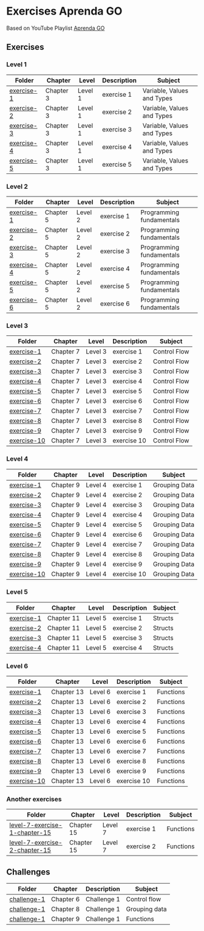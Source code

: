 # Exercises Aprenda GO

Based on YouTube Playlist [Aprenda GO](https://www.youtube.com/playlist?list=PLCKpcjBB_VlBsxJ9IseNxFllf-UFEXOdg)

## Exercises

### Level 1

| Folder                                                                                                                        | Chapter   | Level   | Description | Subject                    |
| ----------------------------------------------------------------------------------------------------------------------------- | --------- | ------- | ----------- | -------------------------- |
| [exercise-1](https://github.com/androdri1998/practice-go/tree/main/exercises-aprenda-go/level-1/chapter-3/exercise-1/main.go) | Chapter 3 | Level 1 | exercise 1  | Variable, Values and Types |
| [exercise-2](https://github.com/androdri1998/practice-go/tree/main/exercises-aprenda-go/level-1/chapter-3/exercise-2/main.go) | Chapter 3 | Level 1 | exercise 2  | Variable, Values and Types |
| [exercise-3](https://github.com/androdri1998/practice-go/tree/main/exercises-aprenda-go/level-1/chapter-3/exercise-3/main.go) | Chapter 3 | Level 1 | exercise 3  | Variable, Values and Types |
| [exercise-4](https://github.com/androdri1998/practice-go/tree/main/exercises-aprenda-go/level-1/chapter-3/exercise-4/main.go) | Chapter 3 | Level 1 | exercise 4  | Variable, Values and Types |
| [exercise-5](https://github.com/androdri1998/practice-go/tree/main/exercises-aprenda-go/level-1/chapter-3/exercise-5/main.go) | Chapter 3 | Level 1 | exercise 5  | Variable, Values and Types |

### Level 2

| Folder                                                                                                                        | Chapter   | Level   | Description | Subject                  |
| ----------------------------------------------------------------------------------------------------------------------------- | --------- | ------- | ----------- | ------------------------ |
| [exercise-1](https://github.com/androdri1998/practice-go/tree/main/exercises-aprenda-go/level-2/chapter-5/exercise-1/main.go) | Chapter 5 | Level 2 | exercise 1  | Programming fundamentals |
| [exercise-2](https://github.com/androdri1998/practice-go/tree/main/exercises-aprenda-go/level-2/chapter-5/exercise-2/main.go) | Chapter 5 | Level 2 | exercise 2  | Programming fundamentals |
| [exercise-3](https://github.com/androdri1998/practice-go/tree/main/exercises-aprenda-go/level-2/chapter-5/exercise-3/main.go) | Chapter 5 | Level 2 | exercise 3  | Programming fundamentals |
| [exercise-4](https://github.com/androdri1998/practice-go/tree/main/exercises-aprenda-go/level-2/chapter-5/exercise-4/main.go) | Chapter 5 | Level 2 | exercise 4  | Programming fundamentals |
| [exercise-5](https://github.com/androdri1998/practice-go/tree/main/exercises-aprenda-go/level-2/chapter-5/exercise-5/main.go) | Chapter 5 | Level 2 | exercise 5  | Programming fundamentals |
| [exercise-6](https://github.com/androdri1998/practice-go/tree/main/exercises-aprenda-go/level-2/chapter-5/exercise-6/main.go) | Chapter 5 | Level 2 | exercise 6  | Programming fundamentals |

### Level 3

| Folder                                                                                                                          | Chapter   | Level   | Description | Subject      |
| ------------------------------------------------------------------------------------------------------------------------------- | --------- | ------- | ----------- | ------------ |
| [exercise-1](https://github.com/androdri1998/practice-go/tree/main/exercises-aprenda-go/level-3/chapter-7/exercise-1/main.go)   | Chapter 7 | Level 3 | exercise 1  | Control Flow |
| [exercise-2](https://github.com/androdri1998/practice-go/tree/main/exercises-aprenda-go/level-3/chapter-7/exercise-2/main.go)   | Chapter 7 | Level 3 | exercise 2  | Control Flow |
| [exercise-3](https://github.com/androdri1998/practice-go/tree/main/exercises-aprenda-go/level-3/chapter-7/exercise-3/main.go)   | Chapter 7 | Level 3 | exercise 3  | Control Flow |
| [exercise-4](https://github.com/androdri1998/practice-go/tree/main/exercises-aprenda-go/level-3/chapter-7/exercise-4/main.go)   | Chapter 7 | Level 3 | exercise 4  | Control Flow |
| [exercise-5](https://github.com/androdri1998/practice-go/tree/main/exercises-aprenda-go/level-3/chapter-7/exercise-5/main.go)   | Chapter 7 | Level 3 | exercise 5  | Control Flow |
| [exercise-6](https://github.com/androdri1998/practice-go/tree/main/exercises-aprenda-go/level-3/chapter-7/exercise-6/main.go)   | Chapter 7 | Level 3 | exercise 6  | Control Flow |
| [exercise-7](https://github.com/androdri1998/practice-go/tree/main/exercises-aprenda-go/level-3/chapter-7/exercise-7/main.go)   | Chapter 7 | Level 3 | exercise 7  | Control Flow |
| [exercise-8](https://github.com/androdri1998/practice-go/tree/main/exercises-aprenda-go/level-3/chapter-7/exercise-8/main.go)   | Chapter 7 | Level 3 | exercise 8  | Control Flow |
| [exercise-9](https://github.com/androdri1998/practice-go/tree/main/exercises-aprenda-go/level-3/chapter-7/exercise-9/main.go)   | Chapter 7 | Level 3 | exercise 9  | Control Flow |
| [exercise-10](https://github.com/androdri1998/practice-go/tree/main/exercises-aprenda-go/level-3/chapter-7/exercise-10/main.go) | Chapter 7 | Level 3 | exercise 10 | Control Flow |

### Level 4

| Folder                                                                                                                          | Chapter   | Level   | Description | Subject       |
| ------------------------------------------------------------------------------------------------------------------------------- | --------- | ------- | ----------- | ------------- |
| [exercise-1](https://github.com/androdri1998/practice-go/tree/main/exercises-aprenda-go/level-4/chapter-9/exercise-1/main.go)   | Chapter 9 | Level 4 | exercise 1  | Grouping Data |
| [exercise-2](https://github.com/androdri1998/practice-go/tree/main/exercises-aprenda-go/level-4/chapter-9/exercise-2/main.go)   | Chapter 9 | Level 4 | exercise 2  | Grouping Data |
| [exercise-3](https://github.com/androdri1998/practice-go/tree/main/exercises-aprenda-go/level-4/chapter-9/exercise-3/main.go)   | Chapter 9 | Level 4 | exercise 3  | Grouping Data |
| [exercise-4](https://github.com/androdri1998/practice-go/tree/main/exercises-aprenda-go/level-4/chapter-9/exercise-4/main.go)   | Chapter 9 | Level 4 | exercise 4  | Grouping Data |
| [exercise-5](https://github.com/androdri1998/practice-go/tree/main/exercises-aprenda-go/level-4/chapter-9/exercise-5/main.go)   | Chapter 9 | Level 4 | exercise 5  | Grouping Data |
| [exercise-6](https://github.com/androdri1998/practice-go/tree/main/exercises-aprenda-go/level-4/chapter-9/exercise-6/main.go)   | Chapter 9 | Level 4 | exercise 6  | Grouping Data |
| [exercise-7](https://github.com/androdri1998/practice-go/tree/main/exercises-aprenda-go/level-4/chapter-9/exercise-7/main.go)   | Chapter 9 | Level 4 | exercise 7  | Grouping Data |
| [exercise-8](https://github.com/androdri1998/practice-go/tree/main/exercises-aprenda-go/level-4/chapter-9/exercise-8/main.go)   | Chapter 9 | Level 4 | exercise 8  | Grouping Data |
| [exercise-9](https://github.com/androdri1998/practice-go/tree/main/exercises-aprenda-go/level-4/chapter-9/exercise-9/main.go)   | Chapter 9 | Level 4 | exercise 9  | Grouping Data |
| [exercise-10](https://github.com/androdri1998/practice-go/tree/main/exercises-aprenda-go/level-4/chapter-9/exercise-10/main.go) | Chapter 9 | Level 4 | exercise 10 | Grouping Data |

### Level 5

| Folder                                                                                                                         | Chapter    | Level   | Description | Subject |
| ------------------------------------------------------------------------------------------------------------------------------ | ---------- | ------- | ----------- | ------- |
| [exercise-1](https://github.com/androdri1998/practice-go/tree/main/exercises-aprenda-go/level-5/chapter-11/exercise-1/main.go) | Chapter 11 | Level 5 | exercise 1  | Structs |
| [exercise-2](https://github.com/androdri1998/practice-go/tree/main/exercises-aprenda-go/level-5/chapter-11/exercise-2/main.go) | Chapter 11 | Level 5 | exercise 2  | Structs |
| [exercise-3](https://github.com/androdri1998/practice-go/tree/main/exercises-aprenda-go/level-5/chapter-11/exercise-3/main.go) | Chapter 11 | Level 5 | exercise 3  | Structs |
| [exercise-4](https://github.com/androdri1998/practice-go/tree/main/exercises-aprenda-go/level-5/chapter-11/exercise-4/main.go) | Chapter 11 | Level 5 | exercise 4  | Structs |

### Level 6

| Folder                                                                                                                           | Chapter    | Level   | Description | Subject   |
| -------------------------------------------------------------------------------------------------------------------------------- | ---------- | ------- | ----------- | --------- |
| [exercise-1](https://github.com/androdri1998/practice-go/tree/main/exercises-aprenda-go/level-6/chapter-13/exercise-1/main.go)   | Chapter 13 | Level 6 | exercise 1  | Functions |
| [exercise-2](https://github.com/androdri1998/practice-go/tree/main/exercises-aprenda-go/level-6/chapter-13/exercise-2/main.go)   | Chapter 13 | Level 6 | exercise 2  | Functions |
| [exercise-3](https://github.com/androdri1998/practice-go/tree/main/exercises-aprenda-go/level-6/chapter-13/exercise-3/main.go)   | Chapter 13 | Level 6 | exercise 3  | Functions |
| [exercise-4](https://github.com/androdri1998/practice-go/tree/main/exercises-aprenda-go/level-6/chapter-13/exercise-4/main.go)   | Chapter 13 | Level 6 | exercise 4  | Functions |
| [exercise-5](https://github.com/androdri1998/practice-go/tree/main/exercises-aprenda-go/level-6/chapter-13/exercise-5/main.go)   | Chapter 13 | Level 6 | exercise 5  | Functions |
| [exercise-6](https://github.com/androdri1998/practice-go/tree/main/exercises-aprenda-go/level-6/chapter-13/exercise-6/main.go)   | Chapter 13 | Level 6 | exercise 6  | Functions |
| [exercise-7](https://github.com/androdri1998/practice-go/tree/main/exercises-aprenda-go/level-6/chapter-13/exercise-7/main.go)   | Chapter 13 | Level 6 | exercise 7  | Functions |
| [exercise-8](https://github.com/androdri1998/practice-go/tree/main/exercises-aprenda-go/level-6/chapter-13/exercise-8/main.go)   | Chapter 13 | Level 6 | exercise 8  | Functions |
| [exercise-9](https://github.com/androdri1998/practice-go/tree/main/exercises-aprenda-go/level-6/chapter-13/exercise-9/main.go)   | Chapter 13 | Level 6 | exercise 9  | Functions |
| [exercise-10](https://github.com/androdri1998/practice-go/tree/main/exercises-aprenda-go/level-6/chapter-13/exercise-10/main.go) | Chapter 13 | Level 6 | exercise 10 | Functions |

### Another exercises

| Folder                                                                                                                                            | Chapter    | Level   | Description | Subject   |
| ------------------------------------------------------------------------------------------------------------------------------------------------- | ---------- | ------- | ----------- | --------- |
| [level-7-exercise-1-chapter-15](https://github.com/androdri1998/practice-go/tree/main/exercises-aprenda-go/level-7-exercise-1-chapter-15/main.go) | Chapter 15 | Level 7 | exercise 1  | Functions |
| [level-7-exercise-2-chapter-15](https://github.com/androdri1998/practice-go/tree/main/exercises-aprenda-go/level-7-exercise-2-chapter-15/main.go) | Chapter 15 | Level 7 | exercise 2  | Functions |

## Challenges

| Folder                                                                                                                             | Chapter   | Description | Subject       |
| ---------------------------------------------------------------------------------------------------------------------------------- | --------- | ----------- | ------------- |
| [challenge-1](https://github.com/androdri1998/practice-go/tree/main/exercises-aprenda-go/challenges/chapter-6/challenge-1/main.go) | Chapter 6 | Challenge 1 | Control flow  |
| [challenge-1](https://github.com/androdri1998/practice-go/tree/main/exercises-aprenda-go/challenges/chapter-8/challenge-1/main.go) | Chapter 8 | Challenge 1 | Grouping data |
| [challenge-1](https://github.com/androdri1998/practice-go/tree/main/exercises-aprenda-go/challenges/chapter-9/challenge-1/main.go) | Chapter 9 | Challenge 1 | Functions     |
